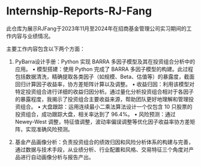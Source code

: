 # Internship-Reports-RJ-Fang
此仓库为展示RJFang于2023年11月至2024年在招商基金管理公司实习期间的工作内容与业绩情况。

主要工作内容包含以下两个方面：
1. PyBarra设计手册：Python 实现 BARRA 多因子模型及其在投资组合分析中的应用。
• 模型搭建：使用 Python 完成了 BARRA 多因子模型的构建。此过程包括数据清洗，精确提取各类因子（如规模、Beta、估值等）的暴露度，截面回归计算因子收益率，协方差矩阵计算以及调整。
• 收益归因：利用该模型对特定投资组合进行详细的收益归因分析。通过量化分析投资组合相对于各因子的暴露程度，我揭示了投资组合主要收益来源，帮助团队更好地理解和管理投资组合。
• 大盘跟踪：运用连续最小二乘法算法设计一个仅包含 10 只股票的投资组合，成功跟踪大盘，相关率达到了 96.4%。
• 风险预测：通过 Newey-West 调整，特征值调整，波动率偏误调整等优化因子收益率协方差矩阵，实现准确风险预测。

2. 基金产品画像分析：负责投资组合的绩效归因和风险分析体系的构建与完善，通过数据与技术手段，从业绩分析、行业配置和风格、交易特征三个角度对产品进行自动画像分析与报告产出。
